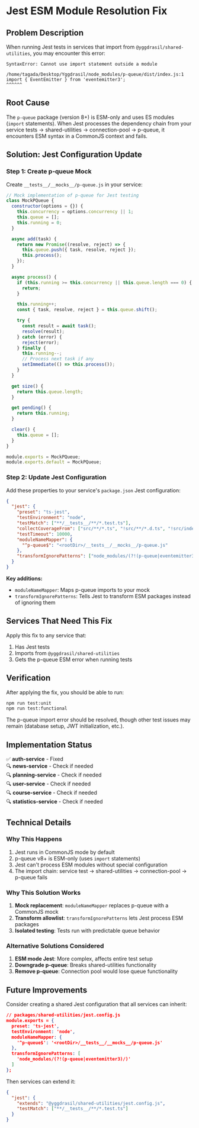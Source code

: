 # Jest ESM Module Resolution Fix

## Problem Description

When running Jest tests in services that import from `@yggdrasil/shared-utilities`, you may encounter this error:

```
SyntaxError: Cannot use import statement outside a module

/home/tagada/Desktop/Yggdrasil/node_modules/p-queue/dist/index.js:1
import { EventEmitter } from 'eventemitter3';
^^^^^^
```

## Root Cause

The `p-queue` package (version 8+) is ESM-only and uses ES modules (`import` statements). When Jest processes the dependency chain from your service tests → shared-utilities → connection-pool → p-queue, it encounters ESM syntax in a CommonJS context and fails.

## Solution: Jest Configuration Update

### Step 1: Create p-queue Mock

Create `__tests__/__mocks__/p-queue.js` in your service:

```javascript
// Mock implementation of p-queue for Jest testing
class MockPQueue {
  constructor(options = {}) {
    this.concurrency = options.concurrency || 1;
    this.queue = [];
    this.running = 0;
  }

  async add(task) {
    return new Promise((resolve, reject) => {
      this.queue.push({ task, resolve, reject });
      this.process();
    });
  }

  async process() {
    if (this.running >= this.concurrency || this.queue.length === 0) {
      return;
    }

    this.running++;
    const { task, resolve, reject } = this.queue.shift();

    try {
      const result = await task();
      resolve(result);
    } catch (error) {
      reject(error);
    } finally {
      this.running--;
      // Process next task if any
      setImmediate(() => this.process());
    }
  }

  get size() {
    return this.queue.length;
  }

  get pending() {
    return this.running;
  }

  clear() {
    this.queue = [];
  }
}

module.exports = MockPQueue;
module.exports.default = MockPQueue;
```

### Step 2: Update Jest Configuration

Add these properties to your service's `package.json` Jest configuration:

```json
{
  "jest": {
    "preset": "ts-jest",
    "testEnvironment": "node",
    "testMatch": ["**/__tests__/**/*.test.ts"],
    "collectCoverageFrom": ["src/**/*.ts", "!src/**/*.d.ts", "!src/index.ts"],
    "testTimeout": 10000,
    "moduleNameMapper": {
      "^p-queue$": "<rootDir>/__tests__/__mocks__/p-queue.js"
    },
    "transformIgnorePatterns": ["node_modules/(?!(p-queue|eventemitter3)/)"]
  }
}
```

**Key additions:**

- `moduleNameMapper`: Maps p-queue imports to your mock
- `transformIgnorePatterns`: Tells Jest to transform ESM packages instead of ignoring them

## Services That Need This Fix

Apply this fix to any service that:

1. Has Jest tests
2. Imports from `@yggdrasil/shared-utilities`
3. Gets the p-queue ESM error when running tests

## Verification

After applying the fix, you should be able to run:

```bash
npm run test:unit
npm run test:functional
```

The p-queue import error should be resolved, though other test issues may remain (database setup, JWT initialization, etc.).

## Implementation Status

✅ **auth-service** - Fixed  
🔍 **news-service** - Check if needed  
🔍 **planning-service** - Check if needed  
🔍 **user-service** - Check if needed  
🔍 **course-service** - Check if needed  
🔍 **statistics-service** - Check if needed

## Technical Details

### Why This Happens

1. Jest runs in CommonJS mode by default
2. p-queue v8+ is ESM-only (uses `import` statements)
3. Jest can't process ESM modules without special configuration
4. The import chain: service test → shared-utilities → connection-pool → p-queue fails

### Why This Solution Works

1. **Mock replacement**: `moduleNameMapper` replaces p-queue with a CommonJS mock
2. **Transform allowlist**: `transformIgnorePatterns` lets Jest process ESM packages
3. **Isolated testing**: Tests run with predictable queue behavior

### Alternative Solutions Considered

1. **ESM mode Jest**: More complex, affects entire test setup
2. **Downgrade p-queue**: Breaks shared-utilities functionality
3. **Remove p-queue**: Connection pool would lose queue functionality

## Future Improvements

Consider creating a shared Jest configuration that all services can inherit:

```json
// packages/shared-utilities/jest.config.js
module.exports = {
  preset: 'ts-jest',
  testEnvironment: 'node',
  moduleNameMapper: {
    '^p-queue$': '<rootDir>/__tests__/__mocks__/p-queue.js'
  },
  transformIgnorePatterns: [
    'node_modules/(?!(p-queue|eventemitter3)/)'
  ]
};
```

Then services can extend it:

```json
{
  "jest": {
    "extends": "@yggdrasil/shared-utilities/jest.config.js",
    "testMatch": ["**/__tests__/**/*.test.ts"]
  }
}
```
